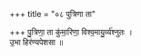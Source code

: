 +++
title = "०८ पुत्रिणा ता"

+++
पु॒त्रिणा॒ ता कु॑मा॒रिणा॒ विश्व॒मायु॒र्व्य॑श्नुतः ।  
उ॒भा हिर॑ण्यपेशसा ॥